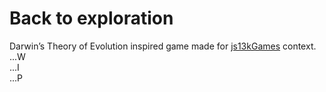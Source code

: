 # Back to exploration
Darwin’s Theory of Evolution inspired game made for [js13kGames](https://js13kgames.com/) context.  
...W  
...I  
...P  
